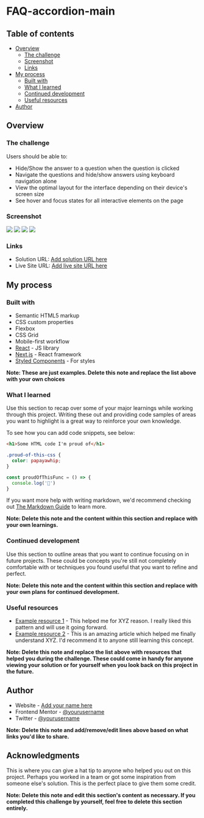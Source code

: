# FAQ-accordion-main
 
 ## Table of contents
 
 - [Overview](#overview)
   - [The challenge](#the-challenge)
   - [Screenshot](#screenshot)
   - [Links](#links)
 - [My process](#my-process)
   - [Built with](#built-with)
   - [What I learned](#what-i-learned)
   - [Continued development](#continued-development)
   - [Useful resources](#useful-resources)
 - [Author](#author)

 
 ## Overview
 
 ### The challenge
 
 Users should be able to:
 
 - Hide/Show the answer to a question when the question is clicked
 - Navigate the questions and hide/show answers using keyboard navigation alone
 - View the optimal layout for the interface depending on their device's screen size
 - See hover and focus states for all interactive elements on the page
 
 ### Screenshot
 
 ![](/screenshot/iPhone%20SE-1741544706947.jpeg)
 ![](/screenshot/iPhone%20SE-1741544714464.jpeg)
 ![](/screenshot/Nest%20Hub%20Max-1741544756661.jpeg)
 ![](/screenshot/Nest%20Hub%20Max-1741544775815.jpeg)
 
 ### Links
 
 - Solution URL: [Add solution URL here](https://your-solution-url.com)
 - Live Site URL: [Add live site URL here](https://your-live-site-url.com)
 
 ## My process
 
 ### Built with
 
 - Semantic HTML5 markup
 - CSS custom properties
 - Flexbox
 - CSS Grid
 - Mobile-first workflow
 - [React](https://reactjs.org/) - JS library
 - [Next.js](https://nextjs.org/) - React framework
 - [Styled Components](https://styled-components.com/) - For styles
 
 **Note: These are just examples. Delete this note and replace the list above with your own choices**
 
 ### What I learned
 
 Use this section to recap over some of your major learnings while working through this project. Writing these out and providing code samples of areas you want to highlight is a great way to reinforce your own knowledge.
 
 To see how you can add code snippets, see below:
 
 ```html
 <h1>Some HTML code I'm proud of</h1>
 ```
 ```css
 .proud-of-this-css {
   color: papayawhip;
 }
 ```
 ```js
 const proudOfThisFunc = () => {
   console.log('🎉')
 }
 ```
 
 If you want more help with writing markdown, we'd recommend checking out [The Markdown Guide](https://www.markdownguide.org/) to learn more.
 
 **Note: Delete this note and the content within this section and replace with your own learnings.**
 
 ### Continued development
 
 Use this section to outline areas that you want to continue focusing on in future projects. These could be concepts you're still not completely comfortable with or techniques you found useful that you want to refine and perfect.
 
 **Note: Delete this note and the content within this section and replace with your own plans for continued development.**
 
 ### Useful resources
 
 - [Example resource 1](https://www.example.com) - This helped me for XYZ reason. I really liked this pattern and will use it going forward.
 - [Example resource 2](https://www.example.com) - This is an amazing article which helped me finally understand XYZ. I'd recommend it to anyone still learning this concept.
 
 **Note: Delete this note and replace the list above with resources that helped you during the challenge. These could come in handy for anyone viewing your solution or for yourself when you look back on this project in the future.**
 
 ## Author
 
 - Website - [Add your name here](https://www.your-site.com)
 - Frontend Mentor - [@yourusername](https://www.frontendmentor.io/profile/yourusername)
 - Twitter - [@yourusername](https://www.twitter.com/yourusername)
 
 **Note: Delete this note and add/remove/edit lines above based on what links you'd like to share.**
 
 ## Acknowledgments
 
 This is where you can give a hat tip to anyone who helped you out on this project. Perhaps you worked in a team or got some inspiration from someone else's solution. This is the perfect place to give them some credit.
 
 **Note: Delete this note and edit this section's content as necessary. If you completed this challenge by yourself, feel free to delete this section entirely.**
 

